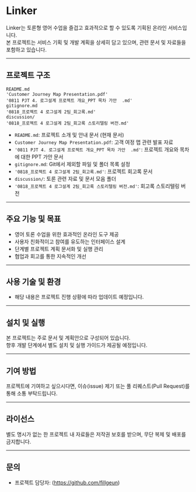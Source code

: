 # Linker

Linker는 토론형 영어 수업을 즐겁고 효과적으로 할 수 있도록 기획된 온라인 서비스입니다.  
본 프로젝트는 서비스 기획 및 개발 계획을 상세히 담고 있으며, 관련 문서 및 자료들을 포함하고 있습니다.

***

## 프로젝트 구조

```
README.md
'Customer Journey Map Presentation.pdf'
'0811 PJT 4. 로그설계 프로젝트 개요_PPT 목차 가안  .md'
gitignore.md
'0818_프로젝트 4 로그설계 2팀_회고록.md'
discussion/
'0818_프로젝트 4 로그설계 2팀_회고록 스토리텔링 버전.md'
```

- `README.md`: 프로젝트 소개 및 안내 문서 (현재 문서)
- `Customer Journey Map Presentation.pdf`: 고객 여정 맵 관련 발표 자료
- `'0811 PJT 4. 로그설계 프로젝트 개요_PPT 목차 가안  .md'`: 프로젝트 개요와 목차에 대한 PPT 가안 문서
- `gitignore.md`: Git에서 제외할 파일 및 폴더 목록 설정
- `'0818_프로젝트 4 로그설계 2팀_회고록.md'`: 프로젝트 회고록 문서
- `discussion/`: 토론 관련 자료 및 문서 모음 폴더
- `'0818_프로젝트 4 로그설계 2팀_회고록 스토리텔링 버전.md'`: 회고록 스토리텔링 버전

***

## 주요 기능 및 목표

- 영어 토론 수업을 위한 효과적인 온라인 도구 제공
- 사용자 친화적이고 참여를 유도하는 인터페이스 설계
- 단계별 프로젝트 계획 문서화 및 실행 관리
- 협업과 회고를 통한 지속적인 개선

***

## 사용 기술 및 환경

- 해당 내용은 프로젝트 진행 상황에 따라 업데이트 예정입니다.

***

## 설치 및 실행

본 프로젝트는 주로 문서 및 계획안으로 구성되어 있습니다.  
향후 개발 단계에서 별도 설치 및 실행 가이드가 제공될 예정입니다.

***

## 기여 방법

프로젝트에 기여하고 싶으시다면, 이슈(issue) 제기 또는 풀 리퀘스트(Pull Request)를 통해 소통 부탁드립니다.

***

## 라이선스

별도 명시가 없는 한 프로젝트 내 자료들은 저작권 보호를 받으며, 무단 복제 및 배포를 금지합니다.

***

## 문의

- 프로젝트 담당자: (https://github.com/fillgeun)